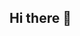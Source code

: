 ## Hi there 👋

<!--
**AshLewis26/AshLewis26** is a ✨ _special_ ✨ repository because its `README.md` (this file) appears on your GitHub profile.

Here are some ideas to get you started:

- 🔭 I’m currently working on adding repos to my Github.
- 🌱 I’m currently learning refreshing my coding skills.
- 👯 I’m looking to collaborate on cybersecurity, devOps, and programming projects.
- 🤔 I’m looking for help with revamping my portfolio
- 📫 How to reach me: https://www.linkedin.com/in/ashleyryans/
- 😄 Pronouns: she/her
- ⚡ Fun fact: I am a serial learner! I love learning new skills.
-->
